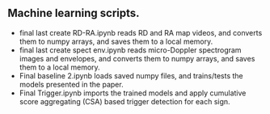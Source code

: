 ## Machine learning scripts.

 - final last create RD-RA.ipynb reads RD and RA map videos, and converts them to numpy arrays, and saves them to a local memory.
 - final last create spect env.ipynb reads micro-Doppler spectrogram images and envelopes, and converts them to numpy arrays, and saves them to a local memory.
 - Final baseline 2.ipynb loads saved numpy files, and trains/tests the models presented in the paper.
 - Final Trigger.ipynb imports the trained models and apply cumulative score aggregating (CSA) based trigger detection for each sign. 
